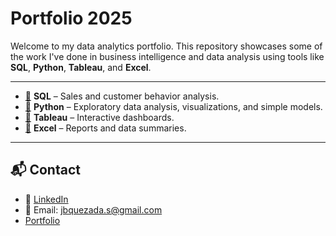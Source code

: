 # Portfolio 2025

Welcome to my data analytics portfolio. This repository showcases some of the work I've done in business intelligence and data analysis using tools like **SQL**, **Python**, **Tableau**, and **Excel**.

---
- [📁](https://github.com/Javquezadaa/ProjectRockbuster-SQL?tab=readme-ov-file) **SQL** – Sales and customer behavior analysis.
- [📁](https://github.com/Javquezadaa/ProjectInstacart-Python) **Python** – Exploratory data analysis, visualizations, and simple models.
- [📁](https://public.tableau.com/app/profile/javiera.quezada/vizzes) **Tableau** – Interactive dashboards.
- [📁](https://drive.google.com/drive/folders/1uWGwCczjbW_iHQUl0281BdhOBtUjTw5F?usp=drive_link) **Excel** – Reports and data summaries.

---

## 📬 Contact

- 🔗 [LinkedIn](https://www.linkedin.com/in/javiera-quezada)
- 📧 Email: jbquezada.s@gmail.com
- [Portfolio](https://drive.google.com/file/d/1OXKlAvMSNDoPiZ3GYA-mggL09ffVqabh/view?usp=sharing)

